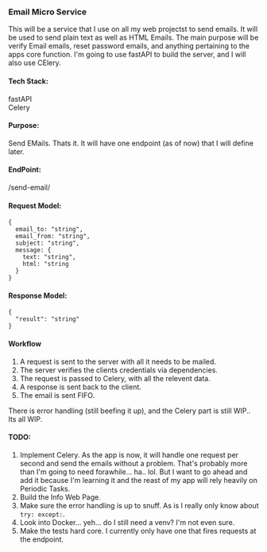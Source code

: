 ### Email Micro Service

This will be a service that I use on all my web projectst to send emails. It will be used
to send plain text as well as HTML Emails. The main purpose will be verify Email emails, reset password emails, and anything pertaining to the apps core function. I'm going to use fastAPI to build the server, and I will also use CElery.

#### Tech Stack:
fastAPI<br>
Celery

#### Purpose:
Send EMails. Thats it. It will have one endpoint (as of now) that I will define later. 

#### EndPoint:
/send-email/

#### Request Model:

```
{
  email_to: "string",
  email_from: "string",
  subject: "string",
  message: {
    text: "string",
    html: "string
  }
}
```
#### Response Model:

```
{
  "result": "string"
}
```
#### Workflow

1. A request is sent to the server with all it needs to be mailed.
2. The server verifies the clients credentials via dependencies.
3. The request is passed to Celery, with all the relevent data.
4. A response is sent back to the client.
5. The email is sent FIFO.

There is error handling (still beefing it up), and the Celery part is still WIP.. Its all WIP.

#### TODO:
1. Implement Celery. As the app is now, it will handle one request per second and send the emails
   without a problem. That's probably more than I'm going to need forawhile... ha.. lol. But I want
   to go ahead and add it because I'm learning it and the reast of my app will rely heavily on Periodic
   Tasks.
2. Build the Info Web Page.
3. Make sure the error handling is up to snuff. As is I really only know about `try: except:`. 
4. Look into Docker... yeh... do I still need a venv? I'm not even sure.
5. Make the tests hard core. I currently only have one that fires requests at the endpoint.
